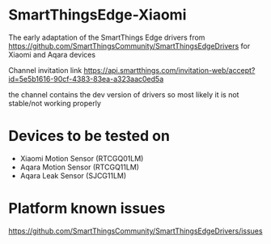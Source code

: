 # SmartThingsEdge-Xiaomi
The early adaptation of the SmartThings Edge drivers from https://github.com/SmartThingsCommunity/SmartThingsEdgeDrivers
for Xiaomi and Aqara devices

Channel invitation link 
https://api.smartthings.com/invitation-web/accept?id=5e5b1616-90cf-4383-83ea-a323aac0ed5a

the channel contains the dev version of drivers so most likely it is not stable/not working properly 


# Devices to be tested on

- Xiaomi Motion Sensor (RTCGQ01LM)
- Aqara Motion Sensor (RTCGQ11LM)
- Aqara Leak Sensor (SJCG11LM)

# Platform known issues 

https://github.com/SmartThingsCommunity/SmartThingsEdgeDrivers/issues
